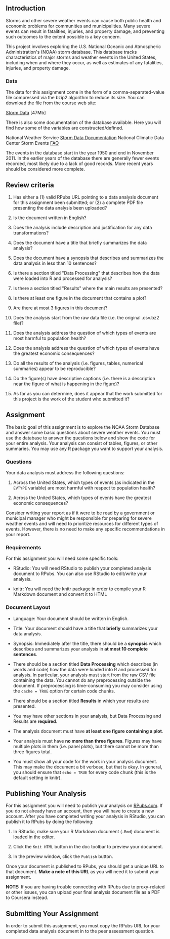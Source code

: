 ## Introduction

Storms and other severe weather events can cause both public health and economic
 problems for communities and municipalities. Many severe events can result in
 fatalities, injuries, and property damage, and preventing such outcomes
 to the extent possible is a key concern.

This project involves exploring the U.S. National Oceanic and Atmospheric
Administration's (NOAA) storm database. This database tracks characteristics of
major storms and weather events in the United States, including when and where
they occur, as well as estimates of any fatalities, injuries, and property
damage.

### Data

The data for this assignment come in the form of a comma-separated-value file
compressed via the bzip2 algorithm to reduce its size. You can download the file
from the course web site:

[Storm Data][1] [47Mb]

There is also some documentation of the database available. Here you will find
how some of the variables are constructed/defined.

National Weather Service [Storm Data Documentation][2]
National Climatic Data Center Storm Events [FAQ][3]

The events in the database start in the year 1950 and end in November 2011. In
the earlier years of the database there are generally fewer events recorded,
most likely due to a lack of good records. More recent years should be
considered more complete.



## Review criteria

1. Has either a (1) valid RPubs URL pointing to a data analysis document for
this assignment been submitted; or (2) a complete PDF file presenting the data
analysis been uploaded?

1. Is the document written in English?

1. Does the analysis include description and justification for any data
transformations?

1. Does the document have a title that briefly summarizes the data analysis?

1. Does the document have a synopsis that describes and summarizes the data
analysis in less than 10 sentences?

1. Is there a section titled "Data Processing" that describes how the data were
loaded into R and processed for analysis?

1. Is there a section titled "Results" where the main results are presented?

1. Is there at least one figure in the document that contains a plot?

1. Are there at most 3 figures in this document?

1. Does the analysis start from the raw data file
(i.e. the original .csv.bz2 file)?

1. Does the analysis address the question of which types of events are most
harmful to population health?

1. Does the analysis address the question of which types of events have the
greatest economic consequences?

1. Do all the results of the analysis (i.e. figures, tables, numerical
summaries) appear to be reproducible?

1. Do the figure(s) have descriptive captions (i.e. there is a description near
the figure of what is happening in the figure)?

1. As far as you can determine, does it appear that the work submitted for this
project is the work of the student who submitted it?



## Assignment

The basic goal of this assignment is to explore the NOAA Storm Database and
answer some basic questions about severe weather events. You must use the
database to answer the questions below and show the code for your entire
analysis. Your analysis can consist of tables, figures, or other summaries.
You may use any R package you want to support your analysis.

### Questions

Your data analysis must address the following questions:

1. Across the United States, which types of events (as indicated in the `𝙴𝚅𝚃𝚈𝙿𝙴`
variable) are most harmful with respect to population health?

2. Across the United States, which types of events have the greatest economic
consequences?

Consider writing your report as if it were to be read by a government or
municipal manager who might be responsible for preparing for severe weather
events and will need to prioritize resources for different types of events.
However, there is no need to make any specific recommendations in your report.

### Requirements

For this assignment you will need some specific tools:

* RStudio: You will need RStudio to publish your completed analysis document to
RPubs. You can also use RStudio to edit/write your analysis.

* knitr: You will need the knitr package in order to compile your R Markdown
document and convert it to HTML

### Document Layout

* Language: Your document should be written in English.

* Title: Your document should have a title that **briefly** summarizes your
data analysis.

* Synopsis: Immediately after the title, there should be a **synopsis** which
describes and summarizes your analysis in **at most 10 complete sentences**.

* There should be a section titled **Data Processing** which describes
(in words and code) how the data were loaded into R and processed for analysis.
In particular, your analysis must start from the raw CSV file containing the
data. You cannot do any preprocessing outside the document.
If preprocessing is time-consuming you may consider using the `cache = TRUE`
option for certain code chunks.

* There should be a section titled **Results** in which your results are
presented.

* You may have other sections in your analysis, but Data Processing and Results
are **required**.

* The analysis document must have **at least one figure containing a plot**.

* Your analysis must have **no more than three figures**. Figures may have
multiple plots in them (i.e. panel plots), but there cannot be more than three
figures total.

* You must show all your code for the work in your analysis document. This may
make the document a bit verbose, but that is okay. In general, you should
ensure that `echo = TRUE` for every code chunk (this is the default setting
in knitr).



## Publishing Your Analysis

For this assignment you will need to publish your analysis on [RPubs.com][4].
If you do not already have an account, then you will have to create a new
account. After you have completed writing your analysis in RStudio, you can
publish it to RPubs by doing the following:

1. In RStudio, make sure your R Markdown document (`.Rmd`) document is loaded in
the editor.

1. Click the `Knit HTML` button in the doc toolbar to preview your document.

1. In the preview window, click the `Publish` button.

Once your document is published to RPubs, you should get a unique URL to that
document. **Make a note of this URL** as you will need it to submit your
assignment.

**NOTE:** If you are having trouble connecting with RPubs due to proxy-related
or other issues, you can upload your final analysis document file as a PDF to
Coursera instead.



## Submitting Your Assignment

In order to submit this assignment, you must copy the RPubs URL for your
completed data analysis document in to the peer assessment question.

[1]: https://d396qusza40orc.cloudfront.net/repdata%2Fdata%2FStormData.csv.bz2
[2]: https://d396qusza40orc.cloudfront.net/repdata%2Fpeer2_doc%2Fpd01016005curr.pdf
[3]: https://d396qusza40orc.cloudfront.net/repdata%2Fpeer2_doc%2FNCDC%20Storm%20Events-FAQ%20Page.pdf
[4]: http://rpubs.com/
